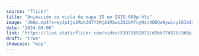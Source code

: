 ```yaml
---
source: "flickr"
title: "Animación de vista de mapa 3D en QGIS-600p-hls"
image: "360p.mp4?s=eyJpIjo1Mzk3NTY1MjA3MSwiZSI6MTcyNzc4ODQwNywicyI6ImI3YWY3ZTY5ZDFjMDNlYTViYWRiNDY0YmY1YmRjODE1MDBjODFjNDAiLCJ2IjoxfQ.mp4"
date: "2024-09-06"
link: "https://live.staticflickr.com/video/53975652071/d3bb774578/360p.mp4?s=eyJpIjo1Mzk3NTY1MjA3MSwiZSI6MTcyNzc4ODQwNywicyI6ImI3YWY3ZTY5ZDFjMDNlYTViYWRiNDY0YmY1YmRjODE1MDBjODFjNDAiLCJ2IjoxfQ"
draft: "true"
showcase: "map"
---
```

